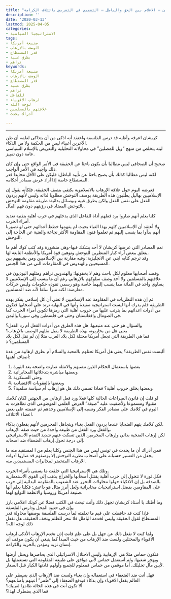 ```yaml
---
title: "زياد كريشان – الاعلام بين الحق والباطل – التعميم في التعريض بائتلاف الكرامة"
description: ''
date: '2020-03-13'
lastmod: 2025-04-05
categories:
- الاستراتيجيا السياسية
tags:
- صنيعة أمريكا
- الوصف بالإرهاب
- قدر المستطاع
- بطرق غبية
- نراهم
keywords:
- صنيعة أمريكا
- الوصف بالإرهاب
- قدر المستطاع
- بطرق غبية
- نراهم
- للفاعل
- ارهاب الاقوياء
- لوجه الله
- علاقتهم بالمسلمين
- أدراك يحدث

---
```

****

كريشان اعرفه وأظنه قد درس الفلسفة واعتقد أنه اذكى من أن يتذاكى لعلمه أن ظن الآخرين أغبياء ليس من الحكمة ولا من الذكاء.   
ليته يتخلص من منهج “ويل للمصلين” في محاولاته التحليلية والتعريض بالإسلام السياسي عامة دون تمييز.

صحيح أن الصحافي ليس مطالبا بأن يكون باحثا عن الحقيقة في الأمر الواقع حتى وإن كان ذلك واجبه في الأمر الواجب.   
لكنه ليس مطالبا كذلك بأن يصبح باحثا عن تأييد الباطل: فليكن على الأقل محايدا قدر المستطاع خاصة إذا أراد عرض مصادر أحكامه.

فعرضه اليوم حول علاقة الإرهاب بالاسلاموية يكتفي بنصف الحقيقة. فلكأنه يقول إن الإسلاميين بهاليل يطلبون هذه الطريقة بوصف التوحش مطلوبا لذاته وليس لأنهم يردون الفعل على نفس الفعل ولكن بطرق غبية وبوسائل بدائية: طريقة مقاومة التوحش بالتوحش المضاد في رؤيتهم دون فهم المآل.

كلنا يعلم أنهم صاروا برد فعلهم أداة للفاعل الذي يدخلهم في حرب أهلية بتقنية تعديد أمراء الحرب.   
ولا أعتقد أن الإسلاميين كلهم بهذا الغباء بحيث لم يفهموا خطط أعدائهم حتى لو تصورنا أنهم بدأوا بما ينسب إليهم ثم تعلموا فنون المقاومة الأكثر نجاعة والغنية عن الحاجة إلى التوحش.

نعم المصادر التي عرضها كريشان لا أحد يشكك فيها-وهي منشورة وقد كتب كوك أهم ما يتعلق ببعض آراء كبار المنظرين للتوحش وتوهين قوة أمريكا والأنظمة التابعة لها.   
وقد ترجم كتابه ابني عن الانجليزية: وفيه مقارنة بين الإسلاميين ومن يشبههم بين المسيحيين والهندوس في المقاومات التي من هذا الجنس.

وقصد أصحابها معلوم لكل باحث وهم لا يخفونها: والهندوس نراهم ومثلهم البوذيون في علاقتهم بالمسلمين ولا أحد وصف سلوكهم بالإرهابي رغم أن ما ينسب إلى الإسلاميين لا يساوي واحد في المائة مما ينسب إليهما خاصة وهو رسمي تقوده حكومات وليس حركات معارضة: لكنه مبرأ سلفا لأنه ضد المسلمين.

ثم إن هذه النظريات في المقاومة عند الإسلاميين لا تعني أن كل إسلامي يفكر بهذه الطريقة فلم يدرك أنها ليست استراتيجية مفيدة وأنها في النهاية ترتد على أصحابها فتكون من أدوات اعدائهم بما يترتب عليها من حروب أهلية التي رمزها تكوين أمراء الحرب كما في الصومال وافغانستان وحتى في فلسطين وفي سوريا واليمن.

والسؤال هو حتى عند متبعيها: هل هذه الطرق من أدوات الفعل أم رد الفعل؟   
يعني هل من يحاربونه بهذه الطريقة لا يقبل مثلهم الوصف بالإرهاب؟   
فما هي الطريقة التي تجعل أمريكا محتلة لكل بلاد العرب مثلا إن لم نقل لكل بلاد المسلمين؟ ذ

أليست نفس الطريقة؟ يعني هل أمريكا تحتلهم بالمحبة والسلام أم بطرق ارهابية من عدة أصناف أهمها:   
1. بعضها باستعمال الحكام الذين تنصبهم والامثلة صارت واضحة بعد الثورة   
2. وبعضها مباشرة بتدخلاتها المخابراتية   
3. وحتى العسكرية   
4. وبعضها بالعقوبات الاقتصادية   
5. وبعضها بخلق حروب أهلية؟ فماذا تسمي ذلك هل هو إرهاب أم سياسة سلمية؟

لو قلت إن قانون الصراعات الحالية كلها فعلا ورد فعل ارهابي من الجهتين لكان كلامك مقبولا ومسموعا ولأضفيت عليه “صبغة” العرض العلمي الموضوعي الذي تظاهرت به اليوم في كلامك على مصادر الفكر ونسبه إلى الإسلاميين وحدهم ثم عممته على بعض اعضاء الائتلاف.

لكن كلامك يتهم الضحايا عندما يردون الفعل بغباء ويتجاهل المجرمين لأنهم يفعلون بذكاء.   
والفعل ورد الفعل من طبيعة واحدة من حيث صفة الإرهاب.   
لكن إرهاب الضحية بدائي وإرهاب المجرمين الذين تسكت عنهم شديد التقدم الاستراتيجي إلى درجة تحول إرهاب الضعفاء ضد اصحابه.

فمن أدراك أن ما يحدث في تونس ليس من هذا الجنس وكلنا يعلم من ا لمستفيد منه ما يجعل من العسير حسبانه على أصحاب نظرية التوحش إلا بوصفهم قد صاروا أدوات الارهاب المتحضر لمخابرات المستفيدين منه.

وتلك هي الاستراتيجيا التي خلقت ما يسمى بأمراء الحرب.  
فكل ثورة لا تتحول إلى حرب أهلية يقتتل أصحابها والخراج يذهب إلى القوى الاستعمارية بالصدفة بل إن الاذكياء حولوا محاولات التحرر عند الشعوب بالمقاومة البدائية إلى حرب على المقاومين بفضل استراتيجيات مخابراتية ولعل أبرز مثال هو داعش: فكلنا يعلم أنها صنيعة أمريكا وروسيا والانظمة التوابع لهما.

وما أظنك يا أستاذ كريشان تجهل ذلك وأنت تبحث في الكتب فضلا عن كونك اعلامي بارز وإن في حدود المحل ودارس الفلسفة.   
فإذا كنت قد حافظت على قيم ما تعلمته لما درست الفلسفة بوصفها محاولة قدر المستطاع لقول الحقيقة وليس لخدمة الباطل فلا تنحز للظلم وتخف الحقيقة. هل تفعل ذلك لوجه الله؟

ولما كنت لا تفعل ذلك عن جهل بل على علم فانت إذن تخدم الإرهاب الأذكى ارهاب الاقوياء والمحتلين ولست ضد الإرهاب من حيث المبدأ كما ينبغي أن يكون موقف أي إنسان نزيه ومؤمن بالحرية والكرامة.

فتكون حماس مثلا هي الإرهابية وليس الاحتلال الاسرائيلي الذي يحاصرها ويحتل أرضها ويهجر شعبها. ولم أستعمل حماس لأني موافق على طبيعة المقاومة التي تستعملها بل لأبين مآل تحليلك. أما موقفي من حماس فمعلوم للجميع وأولهم قادتها الكبار قبل الصغار.

فهل أنت ضد الضعفاء في استعماله وإن بغباء ولست ضد الإرهاب الذي يسيطر على العالم بفعل الاقوياء وإن بذكاء فيدفع الضعفاء إلى “طمز” أعينهم بأصابعهم؟   
ألا تكون أنت في هذه الحالة طامزا لعينيك؟   
فما الذي يضطرك لهذا؟

###
